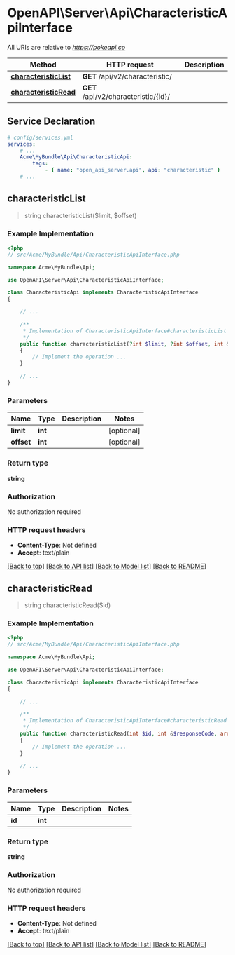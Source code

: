 # OpenAPI\Server\Api\CharacteristicApiInterface

All URIs are relative to *https://pokeapi.co*

Method | HTTP request | Description
------------- | ------------- | -------------
[**characteristicList**](CharacteristicApiInterface.md#characteristicList) | **GET** /api/v2/characteristic/ | 
[**characteristicRead**](CharacteristicApiInterface.md#characteristicRead) | **GET** /api/v2/characteristic/{id}/ | 


## Service Declaration
```yaml
# config/services.yml
services:
    # ...
    Acme\MyBundle\Api\CharacteristicApi:
        tags:
            - { name: "open_api_server.api", api: "characteristic" }
    # ...
```

## **characteristicList**
> string characteristicList($limit, $offset)



### Example Implementation
```php
<?php
// src/Acme/MyBundle/Api/CharacteristicApiInterface.php

namespace Acme\MyBundle\Api;

use OpenAPI\Server\Api\CharacteristicApiInterface;

class CharacteristicApi implements CharacteristicApiInterface
{

    // ...

    /**
     * Implementation of CharacteristicApiInterface#characteristicList
     */
    public function characteristicList(?int $limit, ?int $offset, int &$responseCode, array &$responseHeaders): array|object|null
    {
        // Implement the operation ...
    }

    // ...
}
```

### Parameters

Name | Type | Description  | Notes
------------- | ------------- | ------------- | -------------
 **limit** | **int**|  | [optional]
 **offset** | **int**|  | [optional]

### Return type

**string**

### Authorization

No authorization required

### HTTP request headers

 - **Content-Type**: Not defined
 - **Accept**: text/plain

[[Back to top]](#) [[Back to API list]](../../README.md#documentation-for-api-endpoints) [[Back to Model list]](../../README.md#documentation-for-models) [[Back to README]](../../README.md)

## **characteristicRead**
> string characteristicRead($id)



### Example Implementation
```php
<?php
// src/Acme/MyBundle/Api/CharacteristicApiInterface.php

namespace Acme\MyBundle\Api;

use OpenAPI\Server\Api\CharacteristicApiInterface;

class CharacteristicApi implements CharacteristicApiInterface
{

    // ...

    /**
     * Implementation of CharacteristicApiInterface#characteristicRead
     */
    public function characteristicRead(int $id, int &$responseCode, array &$responseHeaders): array|object|null
    {
        // Implement the operation ...
    }

    // ...
}
```

### Parameters

Name | Type | Description  | Notes
------------- | ------------- | ------------- | -------------
 **id** | **int**|  |

### Return type

**string**

### Authorization

No authorization required

### HTTP request headers

 - **Content-Type**: Not defined
 - **Accept**: text/plain

[[Back to top]](#) [[Back to API list]](../../README.md#documentation-for-api-endpoints) [[Back to Model list]](../../README.md#documentation-for-models) [[Back to README]](../../README.md)

